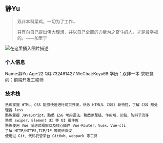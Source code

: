 ## 静Yu

> 双非本科菜鸡，一切为了工作...
>
> 只有向自己提出伟大理想，并以自己全部的力量为之奋斗的人，才是最幸福的。——加里宁

![在这里插入图片描述](https://img-blog.csdnimg.cn/69cf92ec734f49c2858469607dc55a2c.png)

<h3>个人信息</h3>
<Badge type="tip">Name:静Yu</Badge>
<Badge type="success">Age:22</Badge>
<Badge type="warning">QQ:732461427</Badge>
<Badge color="magenta">WeChat:Kcyu68</Badge>
<Badge type="danger">学历：双非一本</Badge> 
<Badge type="danger">求职意向：前端开发工程师</Badge>


<h3>技术栈</h3>

```
熟练掌握 HTML、CSS 能够快速进行网页开发，熟悉 HTML5、CSS3 新特性，了解 CSS 预处理器 less
熟练掌握 JavaScript，熟悉 ES6 常用语法，熟悉原型链、作用域、闭包、防抖节流等
熟悉 swiper、Element UI 等 UI 组件库
熟练使用 Vue 渐进式框架以及核心插件 Vue-Router、Vuex、Vue-cli
了解 HTTP/HTTPS,TCP/IP 等网络协议
使用过 Git、代码托管平台 GitHub、webpack 等工具
```

<script color="0,0,255" opacity="0.5" zIndex="-1" count="99" src="https://cdn.jsdelivr.net/npm/canvas-nest.js@1/dist/canvas-nest.js"></script>
